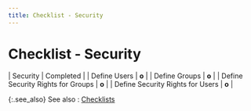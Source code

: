 ```yaml
---
title: Checklist - Security
---
```


# Checklist - Security

| Security | Completed |
| Define Users | **o** |
| Define Groups | **o** |
| Define Security Rights for Groups | **o** |
| Define Security Rights for Users | **o** |


{:.see_also}
See also
: [Checklists]({{site.sc_baseurl}}/checklists/checklists/checklists.html)
